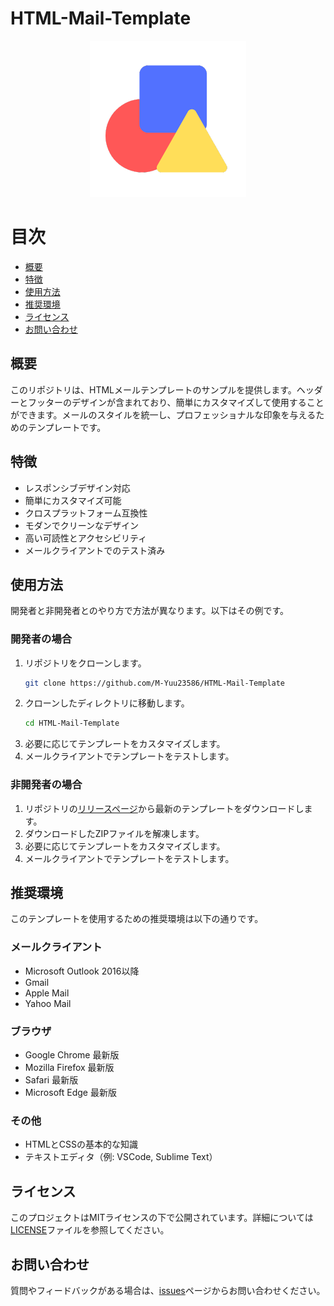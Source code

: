 # HTML-Mail-Template

<p align="center">
    <img src="/img/icon/テンプレート　アイコン.png" alt="HTML Template icon">
</p>

# 目次
- [概要](#概要)
- [特徴](#特徴)
- [使用方法](#使用方法)
- [推奨環境](#推奨環境)
- [ライセンス](#ライセンス)
- [お問い合わせ](#お問い合わせ)

## 概要
このリポジトリは、HTMLメールテンプレートのサンプルを提供します。ヘッダーとフッターのデザインが含まれており、簡単にカスタマイズして使用することができます。メールのスタイルを統一し、プロフェッショナルな印象を与えるためのテンプレートです。

## 特徴
- レスポンシブデザイン対応
- 簡単にカスタマイズ可能
- クロスプラットフォーム互換性
- モダンでクリーンなデザイン
- 高い可読性とアクセシビリティ
- メールクライアントでのテスト済み

## 使用方法
開発者と非開発者とのやり方で方法が異なります。以下はその例です。
### 開発者の場合

1. リポジトリをクローンします。
    ```bash
    git clone https://github.com/M-Yuu23586/HTML-Mail-Template
    ```
2. クローンしたディレクトリに移動します。
    ```bash
    cd HTML-Mail-Template
    ```
3. 必要に応じてテンプレートをカスタマイズします。
4. メールクライアントでテンプレートをテストします。

### 非開発者の場合

1. リポジトリの[リリースページ](https://github.com/M-Yuu23586/HTML-Mail-Template/releases)から最新のテンプレートをダウンロードします。
2. ダウンロードしたZIPファイルを解凍します。
3. 必要に応じてテンプレートをカスタマイズします。
4. メールクライアントでテンプレートをテストします。
## 推奨環境
このテンプレートを使用するための推奨環境は以下の通りです。

### メールクライアント
- Microsoft Outlook 2016以降
- Gmail
- Apple Mail
- Yahoo Mail

### ブラウザ
- Google Chrome 最新版
- Mozilla Firefox 最新版
- Safari 最新版
- Microsoft Edge 最新版

### その他
- HTMLとCSSの基本的な知識
- テキストエディタ（例: VSCode, Sublime Text）

## ライセンス
このプロジェクトはMITライセンスの下で公開されています。詳細については[LICENSE](LICENSE)ファイルを参照してください。

## お問い合わせ
質問やフィードバックがある場合は、[issues](https://github.com/M-Yuu23586/HTML-Mail-Template/issues)ページからお問い合わせください。
